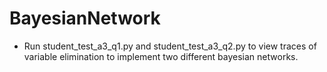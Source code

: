 # BayesianNetwork
- Run student_test_a3_q1.py and student_test_a3_q2.py to view traces of variable elimination to implement two different bayesian networks.
